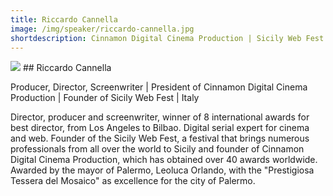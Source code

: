 ```yaml
---
title: Riccardo Cannella
image: /img/speaker/riccardo-cannella.jpg 
shortdescription: Cinnamon Digital Cinema Production | Sicily Web Fest | Italy
---
```

<img src="/img/speaker/riccardo-cannella.jpg">
## Riccardo Cannella

Producer, Director, Screenwriter | President of Cinnamon Digital Cinema Production | Founder of Sicily Web Fest | Italy

Director, producer and screenwriter, winner of 8 international awards for best director, from Los Angeles to Bilbao. Digital serial expert for cinema and web. Founder of the Sicily Web Fest, a festival that brings numerous professionals from all over the world to Sicily and founder of Cinnamon Digital Cinema Production, which has obtained over 40 awards worldwide. Awarded by the mayor of Palermo, Leoluca Orlando, with the "Prestigiosa Tessera del Mosaico" as excellence for the city of Palermo.
